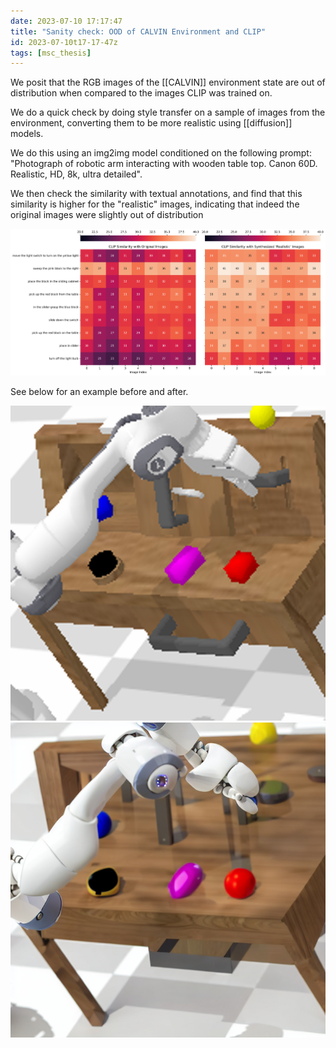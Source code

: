 ```yaml
---
date: 2023-07-10 17:17:47
title: "Sanity check: OOD of CALVIN Environment and CLIP"
id: 2023-07-10t17-17-47z
tags: [msc_thesis]
---
```


We posit that the RGB images of the [[CALVIN]] environment state are out of
distribution when compared to the images CLIP was trained on.

We do a quick check by doing style transfer on a sample of images from the
environment, converting them to be more realistic using [[diffusion]] models.

We do this using an img2img model conditioned on the following prompt:
"Photograph of robotic arm interacting with wooden table top. Canon 60D.
Realistic, HD, 8k, ultra detailed".

We then check the similarity with textual annotations, and find that this
similarity is higher for the "realistic" images, indicating that indeed the
original images were slightly out of distribution

![results](./images/calvin_ood_sanity-check.png)

See below for an example before and after.

![before|300](./images/calvin_env_example.png)
![after|300](./images/calvin_env_realistic.png)

